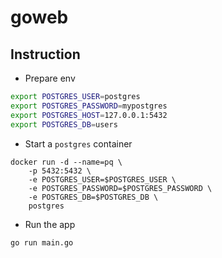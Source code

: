 # goweb

## Instruction

- Prepare env

```sh
export POSTGRES_USER=postgres
export POSTGRES_PASSWORD=mypostgres
export POSTGRES_HOST=127.0.0.1:5432
export POSTGRES_DB=users
```

- Start a `postgres` container

```console
docker run -d --name=pq \
    -p 5432:5432 \
    -e POSTGRES_USER=$POSTGRES_USER \
    -e POSTGRES_PASSWORD=$POSTGRES_PASSWORD \
    -e POSTGRES_DB=$POSTGRES_DB \
    postgres
```

- Run the app

```console
go run main.go
```
